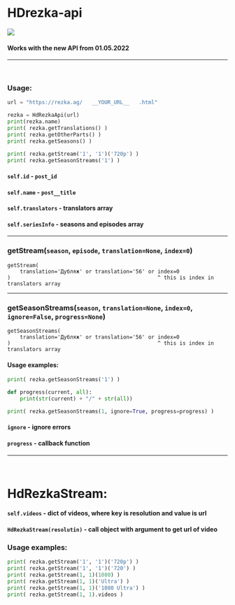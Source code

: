 # HDrezka-api

<img src="https://shields.io/badge/version-v3.0-blue">

#### Works with the new API from 01.05.2022

<hr></br>

### Usage:

```python
url = "https://rezka.ag/   __YOUR_URL__   .html"

rezka = HdRezkaApi(url)
print(rezka.name)
print( rezka.getTranslations() )
print( rezka.getOtherParts() )
print( rezka.getSeasons() )

print( rezka.getStream('1', '1')('720p') )
print( rezka.getSeasonStreams('1') )
```

#### `self.id` - `post_id`
#### `self.name` - `post__title`
#### `self.translators` - translators array
#### `self.seriesInfo` - seasons and episodes array

<hr>

### getStream(`season`, `episode`, `translation=None`, `index=0`)
```
getStream(
    translation='Дубляж' or translation='56' or index=0
)                                               ^ this is index in translators array
```
<hr>

### getSeasonStreams(`season`, `translation=None`, `index=0`, `ignore=False`, `progress=None`)
```
getSeasonStreams(
    translation='Дубляж' or translation='56' or index=0
)                                               ^ this is index in translators array
```

#### Usage examples:

```python
print( rezka.getSeasonStreams('1') )
```
```python
def progress(current, all):
	print(str(current) + "/" + str(all))

print( rezka.getSeasonStreams(1, ignore=True, progress=progress) )
```

#### `ignore` - ignore errors
#### `progress` - callback function

<hr>
<br>

# HdRezkaStream:
#### `self.videos` - dict of videos, where key is resolution and value is url
#### `HdRezkaStream(resolutin)` - call object with argument to get url of video

### Usage examples:

```python
print( rezka.getStream('1', '1')('720p') )
print( rezka.getStream('1', '1')('720') )
print( rezka.getStream(1, 1)(1080) )
print( rezka.getStream(1, 1)('Ultra') )
print( rezka.getStream(1, 1)('1080 Ultra') )
print( rezka.getStream(1, 1).videos )
```
